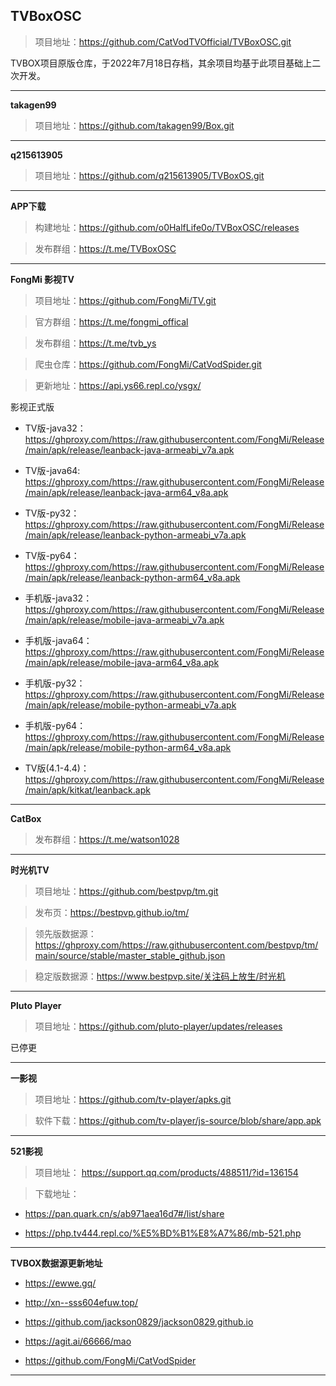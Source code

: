 ## **TVBoxOSC**

>项目地址：https://github.com/CatVodTVOfficial/TVBoxOSC.git

TVBOX项目原版仓库，于2022年7月18日存档，其余项目均基于此项目基础上二次开发。

---
**takagen99**

>项目地址：https://github.com/takagen99/Box.git

---
**q215613905**

>项目地址：https://github.com/q215613905/TVBoxOS.git

---
**APP下载**

>构建地址：https://github.com/o0HalfLife0o/TVBoxOSC/releases

>发布群组：https://t.me/TVBoxOSC

---
**FongMi 影视TV**

>项目地址：https://github.com/FongMi/TV.git

>官方群组：https://t.me/fongmi_offical

>发布群组：https://t.me/tvb_ys

>爬虫仓库：https://github.com/FongMi/CatVodSpider.git

>更新地址：https://api.ys66.repl.co/ysgx/

影视正式版

-    TV版-java32：https://ghproxy.com/https://raw.githubusercontent.com/FongMi/Release/main/apk/release/leanback-java-armeabi_v7a.apk

-    TV版-java64: https://ghproxy.com/https://raw.githubusercontent.com/FongMi/Release/main/apk/release/leanback-java-arm64_v8a.apk

-    TV版-py32：https://ghproxy.com/https://raw.githubusercontent.com/FongMi/Release/main/apk/release/leanback-python-armeabi_v7a.apk

-    TV版-py64：https://ghproxy.com/https://raw.githubusercontent.com/FongMi/Release/main/apk/release/leanback-python-arm64_v8a.apk

-    手机版-java32：https://ghproxy.com/https://raw.githubusercontent.com/FongMi/Release/main/apk/release/mobile-java-armeabi_v7a.apk

-    手机版-java64：https://ghproxy.com/https://raw.githubusercontent.com/FongMi/Release/main/apk/release/mobile-java-arm64_v8a.apk

-    手机版-py32：https://ghproxy.com/https://raw.githubusercontent.com/FongMi/Release/main/apk/release/mobile-python-armeabi_v7a.apk

-    手机版-py64：https://ghproxy.com/https://raw.githubusercontent.com/FongMi/Release/main/apk/release/mobile-python-arm64_v8a.apk

-    TV版(4.1-4.4)：https://ghproxy.com/https://raw.githubusercontent.com/FongMi/Release/main/apk/kitkat/leanback.apk

---
**CatBox**

>发布群组：https://t.me/watson1028

---
**时光机TV**

>项目地址：https://github.com/bestpvp/tm.git

>发布页：https://bestpvp.github.io/tm/

>领先版数据源：https://ghproxy.com/https://raw.githubusercontent.com/bestpvp/tm/main/source/stable/master_stable_github.json

>稳定版数据源：https://www.bestpvp.site/关注码上放生/时光机

---
**Pluto Player**

>项目地址：https://github.com/pluto-player/updates/releases

已停更

---

**一影视**

>项目地址：https://github.com/tv-player/apks.git

>软件下载：https://github.com/tv-player/js-source/blob/share/app.apk


---
**521影视**

>项目地址：
    https://support.qq.com/products/488511/?id=136154

>下载地址：

-    https://pan.quark.cn/s/ab971aea16d7#/list/share
 
-    https://php.tv444.repl.co/%E5%BD%B1%E8%A7%86/mb-521.php

---
**TVBOX数据源更新地址**

-    https://ewwe.gq/

-    http://xn--sss604efuw.top/

-    https://github.com/jackson0829/jackson0829.github.io

-    https://agit.ai/66666/mao

-    https://github.com/FongMi/CatVodSpider

---

